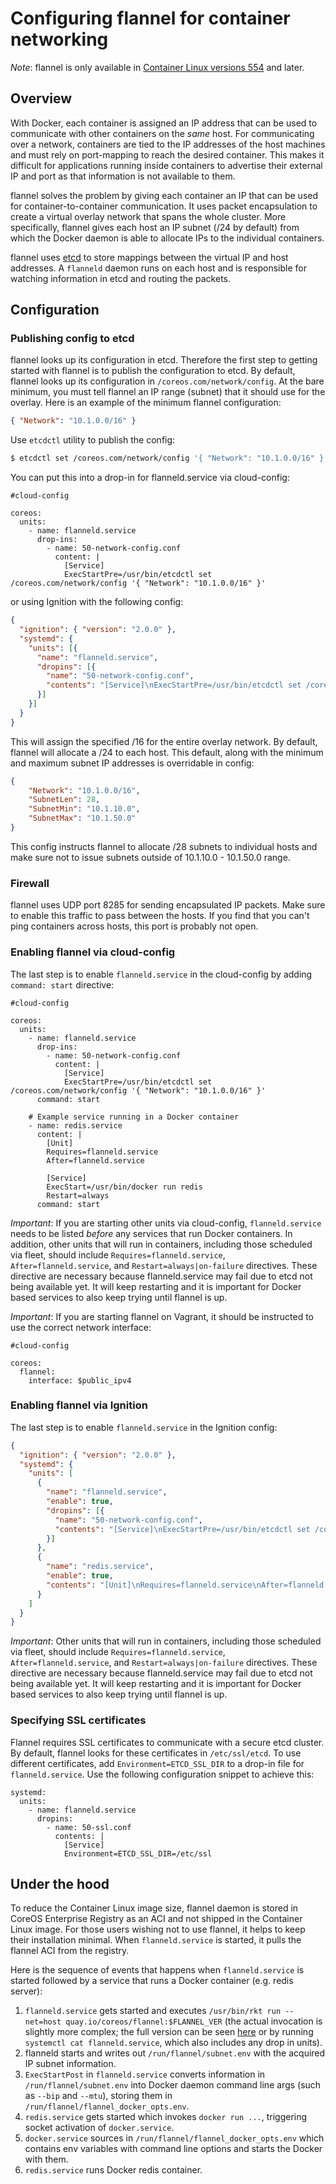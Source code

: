 # Configuring flannel for container networking

*Note*: flannel is only available in [Container Linux versions 554](https://coreos.com/releases/#554.0.0) and later.

## Overview

With Docker, each container is assigned an IP address that can be used to communicate with other containers on the _same_ host. For communicating over a network, containers are tied to the IP addresses of the host machines and must rely on port-mapping to reach the desired container. This makes it difficult for applications running inside containers to advertise their external IP and port as that information is not available to them.

flannel solves the problem by giving each container an IP that can be used for container-to-container communication. It uses packet encapsulation to create a virtual overlay network that spans the whole cluster. More specifically, flannel gives each host an IP subnet (/24 by default) from which the Docker daemon is able to allocate IPs to the individual containers.

flannel uses [etcd](https://coreos.com/using-coreos/etcd/) to store mappings between the virtual IP and host addresses. A `flanneld` daemon runs on each host and is responsible for watching information in etcd and routing the packets.

## Configuration

### Publishing config to etcd

flannel looks up its configuration in etcd. Therefore the first step to getting started with flannel is to publish the configuration to etcd. By default, flannel looks up its configuration in `/coreos.com/network/config`. At the bare minimum, you must tell flannel an IP range (subnet) that it should use for the overlay. Here is an example of the minimum flannel configuration:

```json
{ "Network": "10.1.0.0/16" }
```

Use `etcdctl` utility to publish the config:

```bash
$ etcdctl set /coreos.com/network/config '{ "Network": "10.1.0.0/16" }'
```

You can put this into a drop-in for flanneld.service via cloud-config:

```cloud-config
#cloud-config

coreos:
  units:
    - name: flanneld.service
      drop-ins:
        - name: 50-network-config.conf
          content: |
            [Service]
            ExecStartPre=/usr/bin/etcdctl set /coreos.com/network/config '{ "Network": "10.1.0.0/16" }'
```

or using Ignition with the following config:

```json
{
  "ignition": { "version": "2.0.0" },
  "systemd": {
    "units": [{
      "name": "flanneld.service",
      "dropins": [{
        "name": "50-network-config.conf",
        "contents": "[Service]\nExecStartPre=/usr/bin/etcdctl set /coreos.com/network/config '{ \"Network\": \"10.1.0.0/16\" }'"
      }]
    }]
  }
}
```

This will assign the specified /16 for the entire overlay network. By default, flannel will allocate a /24 to each host. This default, along with the minimum and maximum subnet IP addresses is overridable in config:

```json
{
	"Network": "10.1.0.0/16",
	"SubnetLen": 28,
	"SubnetMin": "10.1.10.0",
	"SubnetMax": "10.1.50.0"
}
```

This config instructs flannel to allocate /28 subnets to individual hosts and make sure not to issue subnets outside of 10.1.10.0 - 10.1.50.0 range.

### Firewall

flannel uses UDP port 8285 for sending encapsulated IP packets. Make sure to enable this traffic to pass between the hosts. If you find that you can't ping containers across hosts, this port is probably not open.

### Enabling flannel via cloud-config

The last step is to enable `flanneld.service` in the cloud-config by adding `command: start` directive:

```cloud-config
#cloud-config

coreos:
  units:
    - name: flanneld.service
      drop-ins:
        - name: 50-network-config.conf
          content: |
            [Service]
            ExecStartPre=/usr/bin/etcdctl set /coreos.com/network/config '{ "Network": "10.1.0.0/16" }'
      command: start

    # Example service running in a Docker container
    - name: redis.service
      content: |
        [Unit]
        Requires=flanneld.service
        After=flanneld.service

        [Service]
        ExecStart=/usr/bin/docker run redis
        Restart=always
      command: start
```

*Important*: If you are starting other units via cloud-config, `flanneld.service` needs to be listed _before_ any services that run Docker containers. In addition, other units that will run in containers, including those scheduled via fleet, should include `Requires=flanneld.service`, `After=flanneld.service`, and `Restart=always|on-failure` directives. These directive are necessary because flanneld.service may fail due to etcd not being available yet. It will keep restarting and it is important for Docker based services to also keep trying until flannel is up.

*Important*: If you are starting flannel on Vagrant, it should be instructed to use the correct network interface:

```cloud-config
#cloud-config

coreos:
  flannel:
    interface: $public_ipv4
```

### Enabling flannel via Ignition

The last step is to enable `flanneld.service` in the Ignition config:


```json
{
  "ignition": { "version": "2.0.0" },
  "systemd": {
    "units": [
      {
        "name": "flanneld.service",
        "enable": true,
        "dropins": [{
          "name": "50-network-config.conf",
          "contents": "[Service]\nExecStartPre=/usr/bin/etcdctl set /coreos.com/network/config '{ \"Network\": \"10.1.0.0/16\" }'"
        }]
      },
      {
        "name": "redis.service",
        "enable": true,
        "contents": "[Unit]\nRequires=flanneld.service\nAfter=flanneld.service\n\n[Service]\nExecStart=/usr/bin/docker run redis\nRestart=always"
      }
    ]
  }
}
```

*Important*: Other units that will run in containers, including those scheduled via fleet, should include `Requires=flanneld.service`, `After=flanneld.service`, and `Restart=always|on-failure` directives. These directive are necessary because flanneld.service may fail due to etcd not being available yet. It will keep restarting and it is important for Docker based services to also keep trying until flannel is up.

### Specifying SSL certificates

Flannel requires SSL certificates to communicate with a secure etcd cluster. By default, flannel looks for these certificates in `/etc/ssl/etcd`. To use different certificates, add `Environment=ETCD_SSL_DIR` to a drop-in file for `flanneld.service`. Use the following configuration snippet to achieve this:

``` container-linux-config
systemd:
  units:
    - name: flanneld.service
      dropins:
        - name: 50-ssl.conf
          contents: |
            [Service]
            Environment=ETCD_SSL_DIR=/etc/ssl
```

## Under the hood

To reduce the Container Linux image size, flannel daemon is stored in CoreOS Enterprise Registry as an ACI and not shipped in the Container Linux image. For those users wishing not to use flannel, it helps to keep their installation minimal. When `flanneld.service` is started, it pulls the flannel ACI from the registry.

Here is the sequence of events that happens when `flanneld.service` is started followed by a service that runs a Docker container (e.g. redis server):

1. `flanneld.service` gets started and executes `/usr/bin/rkt run --net=host quay.io/coreos/flannel:$FLANNEL_VER` (the actual invocation is slightly more complex; the full version can be seen [here](https://github.com/coreos/coreos-overlay/blob/master/app-admin/flannel/files/flanneld.service) or by running `systemctl cat flanneld.service`, which also includes any drop in units).
2. flanneld starts and writes out `/run/flannel/subnet.env` with the acquired IP subnet information.
3. `ExecStartPost` in `flanneld.service` converts information in `/run/flannel/subnet.env` into Docker daemon command line args (such as `--bip` and `--mtu`), storing them in `/run/flannel/flannel_docker_opts.env`.
4. `redis.service` gets started which invokes `docker run ...`, triggering socket activation of `docker.service`.
5. `docker.service` sources in `/run/flannel/flannel_docker_opts.env` which contains env variables with command line options and starts the Docker with them.
6. `redis.service` runs Docker redis container.
